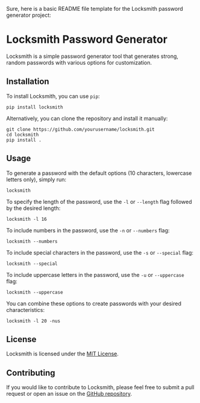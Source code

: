 Sure, here is a basic README file template for the Locksmith password generator project:

# Locksmith Password Generator

Locksmith is a simple password generator tool that generates strong, random passwords with various options for customization.

## Installation

To install Locksmith, you can use `pip`:

```
pip install locksmith
```

Alternatively, you can clone the repository and install it manually:

```
git clone https://github.com/yourusername/locksmith.git
cd locksmith
pip install .
```

## Usage

To generate a password with the default options (10 characters, lowercase letters only), simply run:

```
locksmith
```

To specify the length of the password, use the `-l` or `--length` flag followed by the desired length:

```
locksmith -l 16
```

To include numbers in the password, use the `-n` or `--numbers` flag:

```
locksmith --numbers
```

To include special characters in the password, use the `-s` or `--special` flag:

```
locksmith --special
```

To include uppercase letters in the password, use the `-u` or `--uppercase` flag:

```
locksmith --uppercase
```

You can combine these options to create passwords with your desired characteristics:

```
locksmith -l 20 -nus
```

## License

Locksmith is licensed under the [MIT License](https://github.com/yourusername/locksmith/blob/master/LICENSE).

## Contributing

If you would like to contribute to Locksmith, please feel free to submit a pull request or open an issue on the [GitHub repository](https://github.com/yourusername/locksmith).